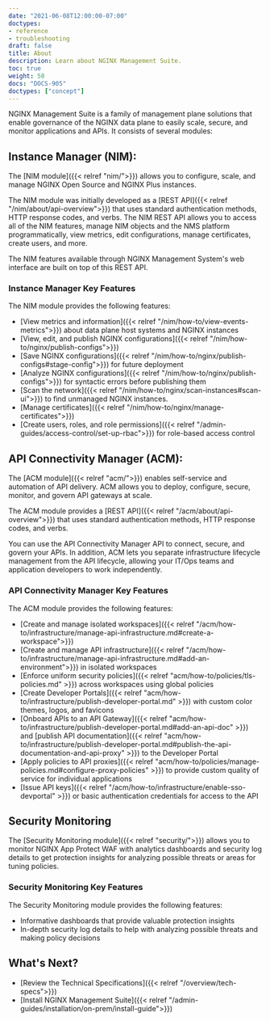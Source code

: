 ```yaml
---
date: "2021-06-08T12:00:00-07:00"
doctypes:
- reference
- troubleshooting
draft: false
title: About
description: Learn about NGINX Management Suite.
toc: true
weight: 50
docs: "DOCS-905"
doctypes: ["concept"]
---
```


NGINX Management Suite is a family of management plane solutions that enable governance of the NGINX data plane to easily scale, secure, and monitor applications and APIs. It consists of several modules:

## Instance Manager (NIM):

The [NIM module]({{< relref "nim/">}}) allows you to configure, scale, and manage NGINX Open Source and NGINX Plus instances. 

The NIM module was initially developed as a [REST API]({{< relref "/nim/about/api-overview">}}) that uses standard authentication methods, HTTP response codes, and verbs. The NIM REST API allows you to access all of the NIM features, manage NIM objects and the NMS platform programmatically, view metrics, edit configurations, manage certificates, create users, and more. 

The NIM features available through NGINX Management System's web interface are built on top of this REST API.

### Instance Manager Key Features

The NIM module provides the following features:

- [View metrics and information]({{< relref "/nim/how-to/view-events-metrics">}}) about data plane host systems and NGINX instances
- [View, edit, and publish NGINX configurations]({{< relref "/nim/how-to/nginx/publish-configs">}})
- [Save NGINX configurations]({{< relref "/nim/how-to/nginx/publish-configs#stage-config">}}) for future deployment
- [Analyze NGINX configurations]({{< relref "/nim/how-to/nginx/publish-configs">}}) for syntactic errors before publishing them
- [Scan the network]({{< relref "/nim/how-to/nginx/scan-instances#scan-ui">}}) to find unmanaged NGINX instances.
- [Manage certificates]({{< relref "/nim/how-to/nginx/manage-certificates">}})
- [Create users, roles, and role permissions]({{< relref "/admin-guides/access-control/set-up-rbac">}}) for role-based access control

## API Connectivity Manager (ACM): 

The [ACM module]({{< relref "acm/">}}) enables self-service and automation of API delivery. ACM allows you to deploy, configure, secure, monitor, and govern API gateways at scale. 

The ACM module provides a [REST API]({{< relref "/acm/about/api-overview">}}) that uses standard authentication methods, HTTP response codes, and verbs.

You can use the API Connectivity Manager API to connect, secure, and govern your APIs. In addition, ACM lets you separate infrastructure lifecycle management from the API lifecycle, allowing your IT/Ops teams and application developers to work independently.

### API Connectivity Manager Key Features

The ACM module provides the following features:

- [Create and manage isolated workspaces]({{< relref "/acm/how-to/infrastructure/manage-api-infrastructure.md#create-a-workspace">}})
- [Create and manage API infrastructure]({{< relref "/acm/how-to/infrastructure/manage-api-infrastructure.md#add-an-environment">}}) in isolated workspaces
- [Enforce uniform security policies]({{< relref "acm/how-to/policies/tls-policies.md" >}}) across workspaces using global policies
- [Create Developer Portals]({{< relref "acm/how-to/infrastructure/publish-developer-portal.md" >}}) with custom color themes, logos, and favicons
- [Onboard APIs to an API Gateway]({{< relref "acm/how-to/infrastructure/publish-developer-portal.md#add-an-api-doc" >}}) and [publish API documentation]({{< relref "acm/how-to/infrastructure/publish-developer-portal.md#publish-the-api-documentation-and-api-proxy" >}}) to the Developer Portal
- [Apply policies to API proxies]({{< relref "acm/how-to/policies/manage-policies.md#configure-proxy-policies" >}}) to provide custom quality of service for individual applications
- [Issue API keys]({{< relref "/acm/how-to/infrastructure/enable-sso-devportal" >}}) or basic authentication credentials for access to the API

## Security Monitoring

The [Security Monitoring module]({{< relref "security/">}}) allows you to monitor NGINX App Protect WAF with analytics dashboards and security log details to get protection insights for analyzing possible threats or areas for tuning policies.

### Security Monitoring Key Features

The Security Monitoring module provides the following features:

- Informative dashboards that provide valuable protection insights
- In-depth security log details to help with analyzing possible threats and making policy decisions

## What's Next?

- [Review the Technical Specifications]({{< relref "/overview/tech-specs">}})
- [Install NGINX Management Suite]({{< relref "/admin-guides/installation/on-prem/install-guide">}})
